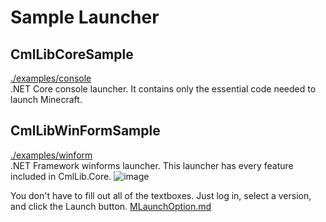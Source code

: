 # Sample Launcher

## CmlLibCoreSample

[./examples/console](https://github.com/CmlLib/CmlLib.Core/blob/master/examples/console/Program.cs)\
.NET Core console launcher. It contains only the essential code needed to launch Minecraft.

## CmlLibWinFormSample

[./examples/winform](https://github.com/CmlLib/CmlLib.Core/tree/master/examples/winform)\
.NET Framework winforms launcher. This launcher has every feature included in CmlLib.Core. ![image](https://user-images.githubusercontent.com/17783561/82755684-2b385980-9e10-11ea-966e-9edb2f1c0718.png)

You don't have to fill out all of the textboxes. Just log in, select a version, and click the Launch button. [MLaunchOption.md](../getting-started/MLaunchOption.md "mention")

